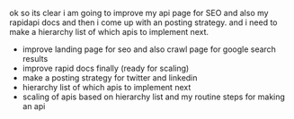 ok so its clear i am going to improve my api page for SEO and also my rapidapi docs and then i come up with an posting strategy. and i need to make a hierarchy list of which apis to implement next.


- improve landing page for seo and also crawl page for google search results
- improve rapid docs finally (ready for scaling)
- make a posting strategy for twitter and linkedin
- hierarchy list of which apis to implement next
- scaling of apis based on hierarchy list and my routine steps for making an api
